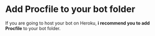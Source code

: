# Add Procfile to your bot folder
If you are going to host your bot on Heroku, **i recommend you to add Procfile** to your bot folder.        